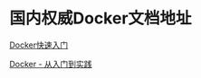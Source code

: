 # 国内权威Docker文档地址

[Docker快速入门](https://docker.easydoc.net/)

[Docker - 从入门到实践](https://yeasy.gitbook.io/docker_practice/)